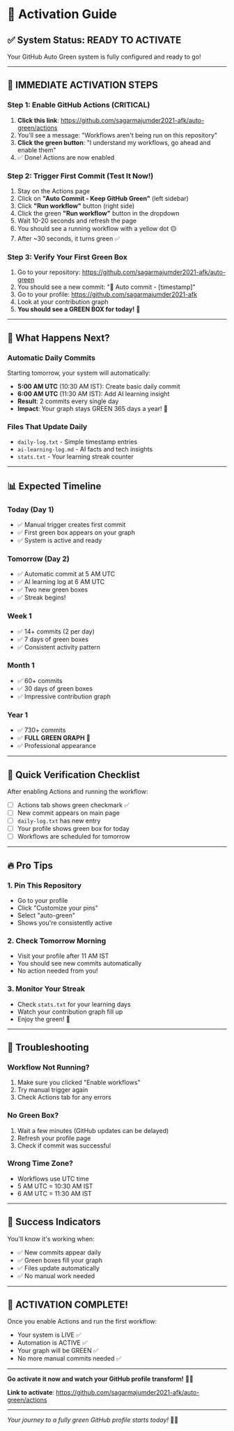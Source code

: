 # 🎯 Activation Guide

## ✅ System Status: READY TO ACTIVATE

Your GitHub Auto Green system is fully configured and ready to go!

---

## 🚀 IMMEDIATE ACTIVATION STEPS

### Step 1: Enable GitHub Actions (CRITICAL)
1. **Click this link**: https://github.com/sagarmajumder2021-afk/auto-green/actions
2. You'll see a message: "Workflows aren't being run on this repository"
3. **Click the green button**: "I understand my workflows, go ahead and enable them"
4. ✅ Done! Actions are now enabled

### Step 2: Trigger First Commit (Test It Now!)
1. Stay on the Actions page
2. Click on **"Auto Commit - Keep GitHub Green"** (left sidebar)
3. Click **"Run workflow"** button (right side)
4. Click the green **"Run workflow"** button in the dropdown
5. Wait 10-20 seconds and refresh the page
6. You should see a running workflow with a yellow dot 🟡
7. After ~30 seconds, it turns green ✅

### Step 3: Verify Your First Green Box
1. Go to your repository: https://github.com/sagarmajumder2021-afk/auto-green
2. You should see a new commit: "💚 Auto commit - [timestamp]"
3. Go to your profile: https://github.com/sagarmajumder2021-afk
4. Look at your contribution graph
5. **You should see a GREEN BOX for today!** 🌱

---

## 🤖 What Happens Next?

### Automatic Daily Commits
Starting tomorrow, your system will automatically:
- **5:00 AM UTC** (10:30 AM IST): Create basic daily commit
- **6:00 AM UTC** (11:30 AM IST): Add AI learning insight
- **Result**: 2 commits every single day
- **Impact**: Your graph stays GREEN 365 days a year! 💚

### Files That Update Daily
- `daily-log.txt` - Simple timestamp entries
- `ai-learning-log.md` - AI facts and tech insights
- `stats.txt` - Your learning streak counter

---

## 📊 Expected Timeline

### Today (Day 1)
- ✅ Manual trigger creates first commit
- ✅ First green box appears on your graph
- ✅ System is active and ready

### Tomorrow (Day 2)
- ✅ Automatic commit at 5 AM UTC
- ✅ AI learning log at 6 AM UTC
- ✅ Two new green boxes
- ✅ Streak begins!

### Week 1
- ✅ 14+ commits (2 per day)
- ✅ 7 days of green boxes
- ✅ Consistent activity pattern

### Month 1
- ✅ 60+ commits
- ✅ 30 days of green boxes
- ✅ Impressive contribution graph

### Year 1
- ✅ 730+ commits
- ✅ **FULL GREEN GRAPH** 🌿
- ✅ Professional appearance

---

## 🎯 Quick Verification Checklist

After enabling Actions and running the workflow:

- [ ] Actions tab shows green checkmark ✅
- [ ] New commit appears on main page
- [ ] `daily-log.txt` has new entry
- [ ] Your profile shows green box for today
- [ ] Workflows are scheduled for tomorrow

---

## 🔥 Pro Tips

### 1. Pin This Repository
- Go to your profile
- Click "Customize your pins"
- Select "auto-green"
- Shows you're consistently active

### 2. Check Tomorrow Morning
- Visit your profile after 11 AM IST
- You should see new commits automatically
- No action needed from you!

### 3. Monitor Your Streak
- Check `stats.txt` for your learning days
- Watch your contribution graph fill up
- Enjoy the green! 🌱

---

## 🐛 Troubleshooting

### Workflow Not Running?
1. Make sure you clicked "Enable workflows"
2. Try manual trigger again
3. Check Actions tab for any errors

### No Green Box?
1. Wait a few minutes (GitHub updates can be delayed)
2. Refresh your profile page
3. Check if commit was successful

### Wrong Time Zone?
- Workflows use UTC time
- 5 AM UTC = 10:30 AM IST
- 6 AM UTC = 11:30 AM IST

---

## 🌟 Success Indicators

You'll know it's working when:
- ✅ New commits appear daily
- ✅ Green boxes fill your graph
- ✅ Files update automatically
- ✅ No manual work needed

---

## 🎉 ACTIVATION COMPLETE!

Once you enable Actions and run the first workflow:
- Your system is LIVE ✅
- Automation is ACTIVE ✅
- Your graph will be GREEN ✅
- No more manual commits needed ✅

---

**Go activate it now and watch your GitHub profile transform!** 🚀💚

**Link to activate**: https://github.com/sagarmajumder2021-afk/auto-green/actions

---

*Your journey to a fully green GitHub profile starts today!* 🌱✨